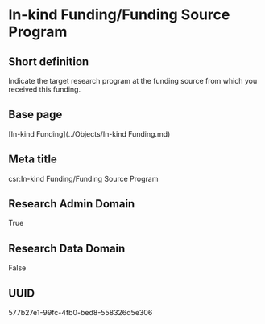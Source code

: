 # In-kind Funding/Funding Source Program
## Short definition
Indicate the target research program at the funding source from which you received this funding.
## Base page
[In-kind Funding](../Objects/In-kind Funding.md)
## Meta title
csr:In-kind Funding/Funding Source Program
## Research Admin Domain
True
## Research Data Domain
False
## UUID
577b27e1-99fc-4fb0-bed8-558326d5e306
